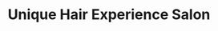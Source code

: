 ---
title: "Unique Hair Experience Salon"
url: /baltimore/unique-hair-experience-salon/
shop: hairdresser
---
